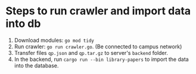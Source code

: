 # Steps to run crawler and import data into db

1. Download modules: `go mod tidy`
2. Run crawler: `go run crawler.go`. (Be connected to campus network)
3. Transfer files `qp.json` and `qp.tar.gz` to server's `backend` folder.
4. In the backend, run `cargo run --bin library-papers` to import the data into the database.
